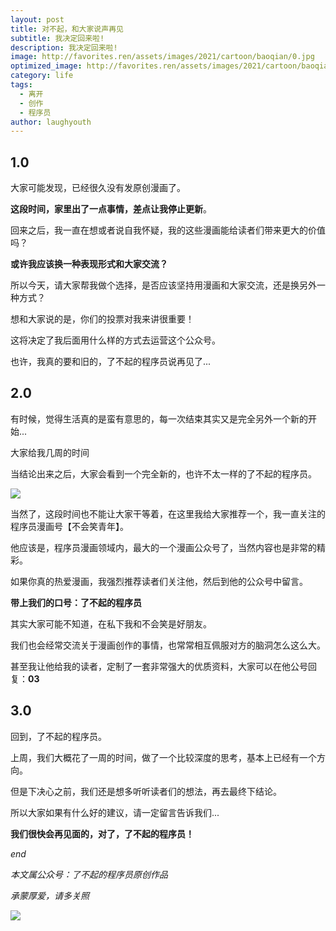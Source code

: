 ```yaml
---
layout: post
title: 对不起，和大家说声再见
subtitle: 我决定回来啦!
description: 我决定回来啦!
image: http://favorites.ren/assets/images/2021/cartoon/baoqian/0.jpg
optimized_image: http://favorites.ren/assets/images/2021/cartoon/baoqian/0.jpg
category: life
tags:
  - 离开
  - 创作
  - 程序员
author: laughyouth
---
```



## 1.0
 
大家可能发现，已经很久没有发原创漫画了。
 
**这段时间，家里出了一点事情，差点让我停止更新**。

回来之后，我一直在想或者说自我怀疑，我的这些漫画能给读者们带来更大的价值吗？

**或许我应该换一种表现形式和大家交流？**

所以今天，请大家帮我做个选择，是否应该坚持用漫画和大家交流，还是换另外一种方式？

想和大家说的是，你们的投票对我来讲很重要！

这将决定了我后面用什么样的方式去运营这个公众号。

也许，我真的要和旧的，了不起的程序员说再见了...

## 2.0
 
有时候，觉得生活真的是蛮有意思的，每一次结束其实又是完全另外一个新的开始...
 
大家给我几周的时间

当结论出来之后，大家会看到一个完全新的，也许不太一样的了不起的程序员。

![](http://favorites.ren/assets/images/2021/cartoon/huilai/640-1.jpeg)

当然了，这段时间也不能让大家干等着，在这里我给大家推荐一个，我一直关注的程序员漫画号【不会笑青年】。

他应该是，程序员漫画领域内，最大的一个漫画公众号了，当然内容也是非常的精彩。
 
如果你真的热爱漫画，我强烈推荐读者们关注他，然后到他的公众号中留言。

**带上我们的口号：了不起的程序员**

其实大家可能不知道，在私下我和不会笑是好朋友。

我们也会经常交流关于漫画创作的事情，也常常相互佩服对方的脑洞怎么这么大。
 
甚至我让他给我的读者，定制了一套非常强大的优质资料，大家可以在他公号回复：**03**

## 3.0
 
回到，了不起的程序员。
 
上周，我们大概花了一周的时间，做了一个比较深度的思考，基本上已经有一个方向。
 
但是下决心之前，我们还是想多听听读者们的想法，再去最终下结论。

所以大家如果有什么好的建议，请一定留言告诉我们...

**我们很快会再见面的，对了，了不起的程序员！**

*end*

*本文属公众号：了不起的程序员原创作品*

*承蒙厚爱，请多关照*

![](http://favorites.ren/assets/images/2021/cartoon/jiaban/640-3.jpeg)


